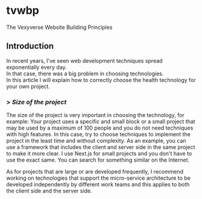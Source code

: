# tvwbp

The Vexyverse Website Building Principles

## Introduction

In recent years, I've seen web development techniques spread exponentially every day.  
In that case, there was a big problem in choosing technologies.  
In this article I will explain how to correctly choose the health technology for your own project.

### > *Size of the project*

The size of the project is very important in choosing the technology, for example:
Your project uses a specific and small block or a small project that may be used by a maximum of 100 people and you do not need techniques with high features. In this case, try to choose techniques to implement the project in the least time and without complexity. As an example, you can use a framework that includes the client and server side in the same project to make it more clear. I use Next.js for small projects and you don't have to use the exact same. You can search for something similar on the Internet.

As for projects that are large or are developed frequently, I recommend working on technologies that support the micro-service architecture to be developed independently by different work teams and this applies to both the client side and the server side.

